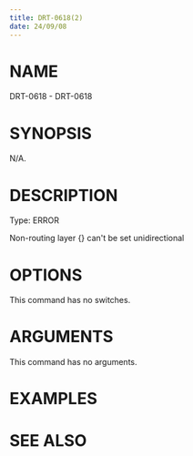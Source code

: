 ```yaml
---
title: DRT-0618(2)
date: 24/09/08
---
```


# NAME

DRT-0618 - DRT-0618

# SYNOPSIS

N/A.

# DESCRIPTION

Type: ERROR

Non-routing layer {} can't be set unidirectional

# OPTIONS

This command has no switches.

# ARGUMENTS

This command has no arguments.

# EXAMPLES

# SEE ALSO
